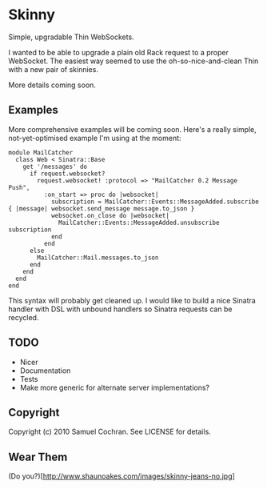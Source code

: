 # Skinny

Simple, upgradable Thin WebSockets.

I wanted to be able to upgrade a plain old Rack request to a proper
WebSocket. The easiest way seemed to use the oh-so-nice-and-clean
Thin with a new pair of skinnies.

More details coming soon.

## Examples

More comprehensive examples will be coming soon. Here's a really
simple, not-yet-optimised example I'm using at the moment:

    module MailCatcher
      class Web < Sinatra::Base
        get '/messages' do
          if request.websocket?
            request.websocket! :protocol => "MailCatcher 0.2 Message Push",
              :on_start => proc do |websocket|
                subscription = MailCatcher::Events::MessageAdded.subscribe { |message| websocket.send_message message.to_json }
                websocket.on_close do |websocket|
                  MailCatcher::Events::MessageAdded.unsubscribe subscription
                end
              end
          else
            MailCatcher::Mail.messages.to_json
          end
        end
      end
    end
  
This syntax will probably get cleaned up. I would like to build a
nice Sinatra handler with DSL with unbound handlers so Sinatra
requests can be recycled.

## TODO

* Nicer
* Documentation
* Tests
* Make more generic for alternate server implementations?

## Copyright

Copyright (c) 2010 Samuel Cochran. See LICENSE for details.

## Wear Them

(Do you?)[http://www.shaunoakes.com/images/skinny-jeans-no.jpg]
